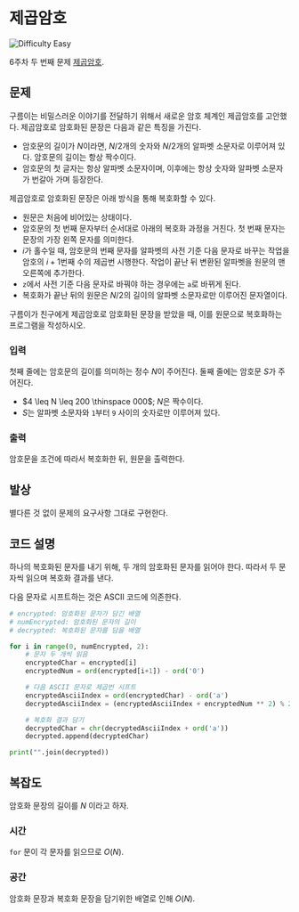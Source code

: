 # 제곱암호

![Difficulty Easy](https://img.shields.io/badge/Difficulty-Easy-green)

6주차 두 번째 문제 [제곱암호][problem].

[problem]: https://edu.goorm.io/learn/lecture/33428/%EC%95%8C%EA%B3%A0%EB%A6%AC%EC%A6%98-%EB%A8%BC%EB%8D%B0%EC%9D%B4-%EC%B1%8C%EB%A6%B0%EC%A7%80-%EC%8B%9C%EC%A6%8C1/lesson/1682313/6%EC%A3%BC%EC%B0%A8-%EB%AC%B8%EC%A0%9C-2-%EC%A0%9C%EA%B3%B1%EC%95%94%ED%98%B8


## 문제

구름이는 비밀스러운 이야기를 전달하기 위해서 새로운 암호 체계인 제곱암호를 고안했다.
제곱암호로 암호화된 문장은 다음과 같은 특징을 가진다.

- 암호문의 길이가 $N$이라면, $N/2$개의 숫자와 $N/2$개의 알파벳 소문자로 이루어져 있다.
    암호문의 길이는 항상 짝수이다.
- 암호문의 첫 글자는 항상 알파벳 소문자이며, 이후에는 항상 숫자와 알파벳 소문자가 번갈아 가며 등장한다.

제곱암호로 암호화된 문장은 아래 방식을 통해 복호화할 수 있다.

- 원문은 처음에 비어있는 상태이다.
- 암호문의 첫 번째 문자부터 순서대로 아래의 복호화 과정을 거친다.
    첫 번째 문자는 문장의 가장 왼쪽 문자를 의미한다.
- $i$가 홀수일 때, 암호문의 번째 문자를 알파벳의 사전 기준 다음 문자로 바꾸는 작업을 암호의 $i+1$번째 수의 제곱번 시행한다. 작업이 끝난 뒤 변환된 알파벳을 원문의 맨 오른쪽에 추가한다.
- `z`에서 사전 기준 다음 문자로 바꿔야 하는 경우에는 `a`로 바뀌게 된다.
- 복호화가 끝난 뒤의 원문은 $N/2$의 길이의 알파벳 소문자로만 이루어진 문자열이다.

구름이가 친구에게 제곱암호로 암호화된 문장을 받았을 때, 이를 원문으로 복호화하는 프로그램을 작성하시오.

### 입력

첫째 줄에는 암호문의 길이를 의미하는 정수 $N$이 주어진다.
둘째 줄에는 암호문 $S$가 주어진다.

- $4 \leq N \leq 200 \thinspace 000$; $N$은 짝수이다.
- $S$는 알파벳 소문자와 `1`부터 `9` 사이의 숫자로만 이루어져 있다.

### 출력

암호문을 조건에 따라서 복호화한 뒤, 원문을 출력한다.



## 발상

별다른 것 없이 문제의 요구사항 그대로 구현한다.



## 코드 설명

하나의 복호화된 문자를 내기 위해, 두 개의 암호화된 문자를 읽어야 한다.
따라서 두 문자씩 읽으며 복호화 결과를 낸다.

다음 문자로 시프트하는 것은 ASCII 코드에 의존한다.

```python
# encrypted: 암호화된 문자가 담긴 배열
# numEncrypted: 암호화된 문자의 길이
# decrypted: 복호화된 문자를 담을 배열

for i in range(0, numEncrypted, 2):
    # 문자 두 개씩 읽음
    encryptedChar = encrypted[i]
    encryptedNum = ord(encrypted[i+1]) - ord('0')

    # 다음 ASCII 문자로 제곱번 시프트
    encryptedAsciiIndex = ord(encryptedChar) - ord('a')
    decryptedAsciiIndex = (encryptedAsciiIndex + encryptedNum ** 2) % 26

    # 복호화 결과 담기
    decryptedChar = chr(decryptedAsciiIndex + ord('a'))
    decrypted.append(decryptedChar)

print("".join(decrypted))
```



## 복잡도

암호화 문장의 길이를 $N$ 이라고 하자.



### 시간

`for` 문이 각 문자를 읽으므로 $O(N)$.



### 공간

암호화 문장과 복호화 문장을 담기위한 배열로 인해 $O(N)$.
